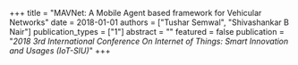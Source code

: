 +++
title = "MAVNet: A Mobile Agent based framework for Vehicular Networks"
date = 2018-01-01
authors = ["Tushar Semwal", "Shivashankar B Nair"]
publication_types = ["1"]
abstract = ""
featured = false
publication = "*2018 3rd International Conference On Internet of Things: Smart Innovation and Usages (IoT-SIU)*"
+++

